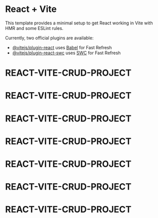 # React + Vite

This template provides a minimal setup to get React working in Vite with HMR and some ESLint rules.

Currently, two official plugins are available:

- [@vitejs/plugin-react](https://github.com/vitejs/vite-plugin-react/blob/main/packages/plugin-react/README.md) uses [Babel](https://babeljs.io/) for Fast Refresh
- [@vitejs/plugin-react-swc](https://github.com/vitejs/vite-plugin-react-swc) uses [SWC](https://swc.rs/) for Fast Refresh
# REACT-VITE-CRUD-PROJECT
# REACT-VITE-CRUD-PROJECT
# REACT-VITE-CRUD-PROJECT
# REACT-VITE-CRUD-PROJECT
# REACT-VITE-CRUD-PROJECT
# REACT-VITE-CRUD-PROJECT
# REACT-VITE-CRUD-PROJECT
